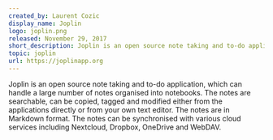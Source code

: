 ```yaml
---
created_by: Laurent Cozic
display_name: Joplin
logo: joplin.png
released: November 29, 2017
short_description: Joplin is an open source note taking and to-do application with synchronization capabilities for Windows, macOS, Linux, Android and iOS
topic: joplin
url: https://joplinapp.org
---
```

Joplin is an open source note taking and to-do application, which can handle a large number of notes organised into notebooks. The notes are searchable, can be copied, tagged and modified either from the applications directly or from your own text editor. The notes are in Markdown format. The notes can be synchronised with various cloud services including Nextcloud, Dropbox, OneDrive and WebDAV.
